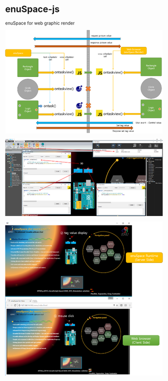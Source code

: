 # enuSpace-js
enuSpace for web graphic render


![Alt text](/image/enuspace-webvis.png "enuSpace webvis architecture")

![Alt text](/image/enuspace-editor.png "enuSpace editor")

![Alt text](/image/enuspace-webvis-run.png "enuSpace run")
